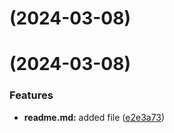 # [](https://github.com/Ekaterina-M-maker/git-extended/compare/v1.0.0...v) (2024-03-08)



#  (2024-03-08)


### Features

* **readme.md:** added file ([e2e3a73](https://github.com/Ekaterina-M-maker/git-extended/commit/e2e3a739ed82118ab0b28b8be66f9fc0b1e0e446))



